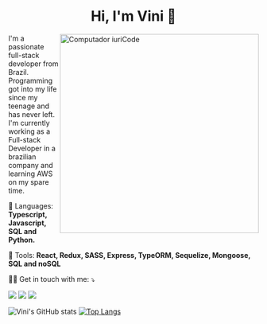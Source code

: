 <h1 align="center">Hi, I'm Vini 👋</h1>

<img src="https://raw.githubusercontent.com/MicaelliMedeiros/micaellimedeiros/master/image/computer-illustration.png" min-width="400px" max-width="400px" width="400px" align="right" alt="Computador iuriCode">

<p align="left"> 
  I'm a passionate full-stack developer from Brazil. Programming got into my life since my teenage and has never left.
  I'm currently working as a Full-stack Developer in a brazilian company and learning AWS on my spare time.
</p>

<p align="left">
  👾 Languages: <strong>Typescript, Javascript, SQL and Python.</strong>
</p>

<p align="left">
  💼 Tools: <strong>React, Redux, SASS, Express, TypeORM, Sequelize, Mongoose, SQL and noSQL</strong>
</p>

<p align="left">
  🧑‍💻  Get in touch with me: ⤵️
</p>

<p align="left">
  <a href="viniderp@gmail.com" alt="Gmail">
  <img src="https://img.shields.io/badge/-Gmail-FF0000?style=flat-square&labelColor=FF0000&logo=gmail&logoColor=white&link=viniderp@gmail.com" /></a>

  <a href="https://www.linkedin.com/in/viniqrz" alt="Linkedin">
  <img src="https://img.shields.io/badge/-Linkedin-0e76a8?style=flat-square&logo=Linkedin&logoColor=white&link=https://www.linkedin.com/in/viniqrz" /></a>

  <a href="https://instagram.com/viniciusqrzs" alt="Instagram">
  <img src="https://img.shields.io/badge/-Instagram-DF0174?style=flat-square&labelColor=DF0174&logo=instagram&logoColor=white&link=https://instagram.com/viniciusqrzs"/></a>
</p>  

![Vini's GitHub stats](https://github-readme-stats.vercel.app/api?username=viniqrz&hide=stars&theme=dracula&line_height=26px)
[![Top Langs](https://github-readme-stats.vercel.app/api/top-langs/?username=viniqrz&layout=compact&theme=dracula&card_width=445)](https://github.com/viniqrz)


